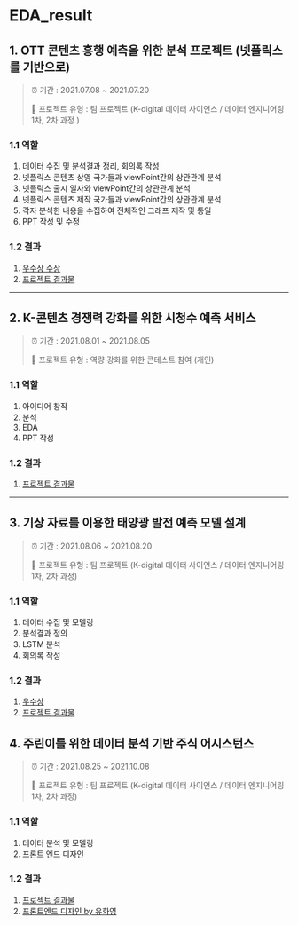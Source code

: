 # EDA_result



## 1. OTT 콘텐츠 흥행 예측을 위한 분석 프로젝트 (넷플릭스를 기반으로)

> ⏰ 기간 : 2021.07.08 ~ 2021.07.20
>
> 📌 프로젝트 유형 : 팀 프로젝트 (K-digital 데이터 사이언스 / 데이터 엔지니어링 1차, 2차 과정 ) 

### 1.1 역할

1. 데이터 수집 및 분석결과 정리, 회의록 작성
2. 넷플릭스 콘텐츠 상영 국가들과 viewPoint간의 상관관계 분석
3. 넷플릭스 출시 일자와 viewPoint간의 상관관계 분석
4. 넷플릭스 콘텐츠 제작 국가들과 viewPoint간의 상관관계 분석
5. 각자 분석한 내용을 수집하여 전체적인 그래프 제작 및 통일 
6. PPT 작성 및 수정

### 1.2 결과

1. [우수상 수상](https://github.com/cherieuu/Project_result/blob/master/%5B%EA%B7%B8%EC%95%8C%5D%20Team%20project/%5B%EA%B7%B8%EC%95%8C%5D%EC%9A%B0%EC%88%98%EC%83%81.pdf)
2. [프로젝트 결과물](https://github.com/cherieuu/Project_result/blob/master/%5B%EA%B7%B8%EC%95%8C%5D%20Team%20project/%5B%EA%B7%B8%EC%95%8C%5DOTT%20%EC%BD%98%ED%85%90%EC%B8%A0%20%ED%9D%A5%ED%96%89%EC%9D%84%20%EC%9C%84%ED%95%9C%20%EB%B6%84%EC%84%9D(%EB%84%B7%ED%94%8C%EB%A6%AD%EC%8A%A4%EB%A5%BC%20%EA%B8%B0%EB%B0%98%EC%9C%BC%EB%A1%9C).pdf)



------------

## 2. K-콘텐츠 경쟁력 강화를 위한 시청수 예측 서비스

> ⏰ 기간 : 2021.08.01 ~ 2021.08.05
>
> 📌 프로젝트 유형 : 역량 강화를 위한 콘테스트 참여 (개인)

### 1.1 역할

1. 아이디어 창작
2. 분석
3. EDA
4. PPT 작성

### 1.2 결과

1. [프로젝트 결과물](https://github.com/cherieuu/Project_result/blob/master/%5B%EC%9C%A0%ED%99%94%EC%98%81%5D%20Private%20project/%5B%EC%9C%A0%ED%99%94%EC%98%81%5D%20K-%EC%BD%98%ED%85%90%EC%B8%A0%20%EC%8B%9C%EC%B2%AD%EC%88%98%20%EC%98%88%EC%B8%A1%20%EC%84%9C%EB%B9%84%EC%8A%A4.pdf)



---

## 3. 기상 자료를 이용한 태양광 발전 예측 모델 설계

> ⏰ 기간 : 2021.08.06 ~ 2021.08.20
>
> 📌 프로젝트 유형 : 팀 프로젝트 (K-digital 데이터 사이언스 / 데이터 엔지니어링 1차, 2차 과정)

### 1.1 역할

1. 데이터 수집 및 모델링
2. 분석결과 정의
3. LSTM 분석
4. 회의록 작성

### 1.2 결과

1. [우수상](https://github.com/cherieuu/EDA_result/blob/master/%5B%EC%86%94%EB%9D%BC%EC%8B%9C%EB%8F%84%5D%20Team%20project/%5B%EC%86%94%EB%9D%BC%EC%8B%9C%EB%8F%84%5D%EC%9A%B0%EC%88%98%EC%83%81.pdf)
2. [프로젝트 결과물](https://github.com/cherieuu/Project_result/blob/master/%5B%EC%86%94%EB%9D%BC%EC%8B%9C%EB%8F%84%5D%20Team%20project/%5B%EC%86%94%EB%9D%BC%EC%8B%9C%EB%8F%84%5D%ED%83%9C%EC%96%91%EA%B4%91%20%EB%B0%9C%EC%A0%84%20%EC%98%88%EC%B8%A1%20%EB%AA%A8%EB%8D%B8%20%EC%84%A4%EA%B3%84.pdf)



## 4. 주린이를 위한 데이터 분석 기반 주식 어시스턴스

> ⏰ 기간 : 2021.08.25 ~ 2021.10.08
>
> 📌 프로젝트 유형 : 팀 프로젝트 (K-digital 데이터 사이언스 / 데이터 엔지니어링 1차, 2차 과정)

### 1.1 역할

1. 데이터 분석 및 모델링
2. 프론트 엔드 디자인

### 1.2 결과

1. [프로젝트 결과물](https://github.com/cherieuu/Project_result/blob/master/%5BJuju%5D%20Team%20project/%5BJuju%5DMANITO%20%EC%A3%BC%EB%A6%B0%EC%9D%B4%EB%A5%BC%20%EC%9C%84%ED%95%9C%20%EC%96%B4%EC%8B%9C%EC%8A%A4%ED%84%B4%EC%8A%A4%20%EC%84%9C%EB%B9%84%EC%8A%A4%20.pdf)
2. [프론트엔드 디자인 by 유화영](https://www.figma.com/proto/AtZ8uBWXJXz7pjFZW5zirJ/Juju_kiki?page-id=4%3A3&node-id=4%3A3&viewport=501%2C48%2C0.31&scaling=scale-down&starting-point-node-id=1683%3A15166&show-proto-sidebar=1)



